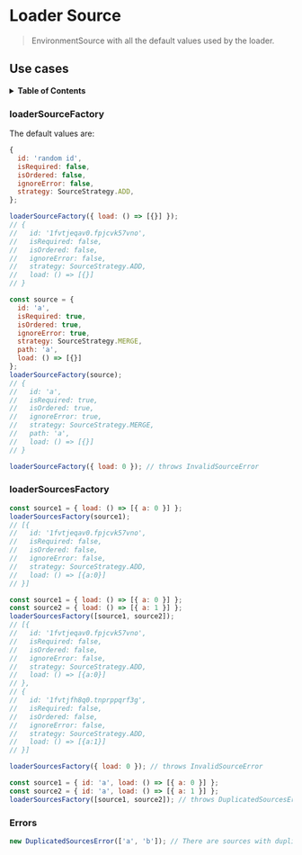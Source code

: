 # Loader Source

> EnvironmentSource with all the default values used by the loader.

## Use cases

<details>
  <summary><strong>Table of Contents</strong></summary>
  <ol>
    <li><a href="#loadersourcefactory">loaderSourceFactory</a></li>
    <li><a href="#loadersourcesfactory">loaderSourcesFactory</a></li>
    <li><a href="#errors">Errors</a></li>
  </ol>
</details>

### loaderSourceFactory

The default values are:

```js
{
  id: 'random id',
  isRequired: false,
  isOrdered: false,
  ignoreError: false,
  strategy: SourceStrategy.ADD,
};
```

```js
loaderSourceFactory({ load: () => [{}] });
// {
//   id: '1fvtjeqav0.fpjcvk57vno',
//   isRequired: false,
//   isOrdered: false,
//   ignoreError: false,
//   strategy: SourceStrategy.ADD,
//   load: () => [{}]
// }
```

```js
const source = {
  id: 'a',
  isRequired: true,
  isOrdered: true,
  ignoreError: true,
  strategy: SourceStrategy.MERGE,
  path: 'a',
  load: () => [{}]
};
loaderSourceFactory(source);
// {
//   id: 'a',
//   isRequired: true,
//   isOrdered: true,
//   ignoreError: true,
//   strategy: SourceStrategy.MERGE,
//   path: 'a',
//   load: () => [{}]
// }
```

```js
loaderSourceFactory({ load: 0 }); // throws InvalidSourceError
```

### loaderSourcesFactory

```js
const source1 = { load: () => [{ a: 0 }] };
loaderSourcesFactory(source1);
// [{
//   id: '1fvtjeqav0.fpjcvk57vno',
//   isRequired: false,
//   isOrdered: false,
//   ignoreError: false,
//   strategy: SourceStrategy.ADD,
//   load: () => [{a:0}]
// }]
```

```js
const source1 = { load: () => [{ a: 0 }] };
const source2 = { load: () => [{ a: 1 }] };
loaderSourcesFactory([source1, source2]);
// [{
//   id: '1fvtjeqav0.fpjcvk57vno',
//   isRequired: false,
//   isOrdered: false,
//   ignoreError: false,
//   strategy: SourceStrategy.ADD,
//   load: () => [{a:0}]
// },
// {
//   id: '1fvtjfh8q0.tnprppqrf3g',
//   isRequired: false,
//   isOrdered: false,
//   ignoreError: false,
//   strategy: SourceStrategy.ADD,
//   load: () => [{a:1}]
// }]
```

```js
loaderSourcesFactory({ load: 0 }); // throws InvalidSourceError
```

```js
const source1 = { id: 'a', load: () => [{ a: 0 }] };
const source2 = { id: 'a', load: () => [{ a: 1 }] };
loaderSourcesFactory([source1, source2]); // throws DuplicatedSourcesError
```

### Errors

```js
new DuplicatedSourcesError(['a', 'b']); // There are sources with duplicate id's: a, b
```
